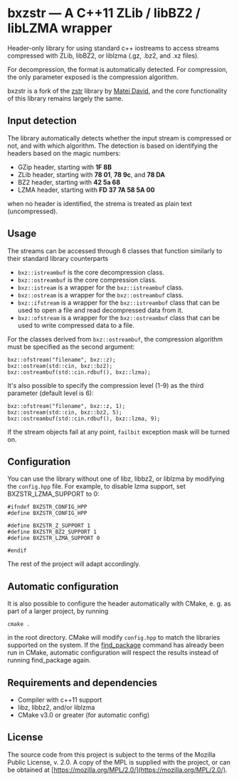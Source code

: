 # bxzstr — A C++11 ZLib / libBZ2 / libLZMA wrapper

Header-only library for using standard c++ iostreams to access streams
compressed with ZLib, libBZ2, or liblzma (.gz, .bz2, and .xz files).

For decompression, the format is automatically detected. For
compression, the only parameter exposed is the compression algorithm.

bxzstr is a fork of the [zstr](https://github.com/mateidavid/zstr)
library by [Matei David](https://github.com/mateidavid), and the core
functionality of this library remains largely the same.

## Input detection

The library automatically detects whether the input stream is
compressed or not, and with which algorithm. The detection is based on
identifying the headers based on the magic numbers:
* GZip header, starting with **1F 8B**
* ZLib header, starting with **78 01**, **78 9c**, and **78 DA**
* BZ2 header, starting with **42 5a 68**
* LZMA header, starting with **FD 37 7A 58 5A 00**

when no header is identified, the strema is treated as plain text (uncompressed).

## Usage
The streams can be accessed through 6 classes that function similarly
to their standard library counterparts

* `bxz::istreambuf` is the core decompression class.
* `bxz::ostreambuf` is the core compression class.
* `bxz::istream` is a wrapper for the `bxz::istreambuf` class.
* `bxz::ostream` is a wrapper for the `bxz::ostreambuf` class.
* `bxz::ifstream` is a wrapper for the `bxz::istreambuf` class that
  can be used to open a file and read decompressed data from it.
* `bxz::ofstream` is a wrapper for the `bxz::ostreambuf` class that
  can be used to write compressed data to a file.

For the classes derived from `bxz::ostreambuf`, the compression
algorithm must be specified as the second argument:
```
bxz::ofstream("filename", bxz::z);
bxz::ostream(std::cin, bxz::bz2);
bxz::ostreambuf(std::cin.rdbuf(), bxz::lzma);
```

It's also possible to specify the compression level (1-9) as the third
parameter (default level is 6):
```
bxz::ofstream("filename", bxz::z, 1);
bxz::ostream(std::cin, bxz::bz2, 5);
bxz::ostreambuf(std::cin.rdbuf(), bxz::lzma, 9);
```

If the stream objects fail at any point, `failbit` exception mask will
be turned on.

## Configuration
You can use the library without one of libz, libbz2, or liblzma by
modifying the `config.hpp` file. For example, to disable lzma support,
set BXZSTR_LZMA_SUPPORT to 0:
```
#ifndef BXZSTR_CONFIG_HPP
#define BXZSTR_CONFIG_HPP

#define BXZSTR_Z_SUPPORT 1
#define BXZSTR_BZ2_SUPPORT 1
#define BXZSTR_LZMA_SUPPORT 0

#endif
```
The rest of the project will adapt accordingly.

## Automatic configuration
It is also possible to configure the header automatically with CMake,
e. g. as part of a larger project, by running
```
cmake .
```
in the root directory. CMake will modify `config.hpp` to match the
libraries supported on the system. If the
[find_package](https://cmake.org/cmake/help/v3.0/command/find_package.html)
command has already been run in CMake, automatic configuration will
respect the results instead of running find_package again.

## Requirements and dependencies
* Compiler with c++11 support
* libz, libbz2, and/or liblzma
* CMake v3.0 or greater (for automatic config)

## License
The source code from this project is subject to the terms of the
Mozilla Public License, v. 2.0. A copy of the MPL is supplied with the
project, or can be obtained at
[https://mozilla.org/MPL/2.0/](https://mozilla.org/MPL/2.0/).
